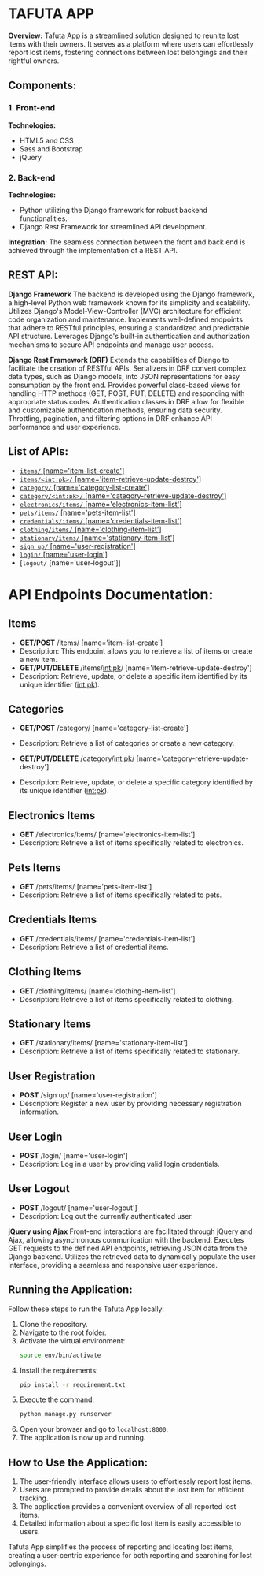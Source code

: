 # TAFUTA APP

**Overview:**
Tafuta App is a streamlined solution designed to reunite lost items with their owners. It serves as a platform where users can effortlessly report lost items, fostering connections between lost belongings and their rightful owners.

## Components:

### 1. Front-end

**Technologies:**
- HTML5 and CSS
- Sass and Bootstrap
- jQuery

### 2. Back-end

**Technologies:**
- Python utilizing the Django framework for robust backend functionalities.
- Django Rest Framework for streamlined API development.

**Integration:**
The seamless connection between the front and back end is achieved through the implementation of a REST API.

## REST API:
**Django Framework**
The backend is developed using the Django framework, a high-level Python web framework known for its simplicity and scalability.
Utilizes Django's Model-View-Controller (MVC) architecture for efficient code organization and maintenance.
Implements well-defined endpoints that adhere to RESTful principles, ensuring a standardized and predictable API structure.
Leverages Django's built-in authentication and authorization mechanisms to secure API endpoints and manage user access.

**Django Rest Framework (DRF)**
Extends the capabilities of Django to facilitate the creation of RESTful APIs.
Serializers in DRF convert complex data types, such as Django models, into JSON representations for easy consumption by the front end.
Provides powerful class-based views for handling HTTP methods (GET, POST, PUT, DELETE) and responding with appropriate status codes.
Authentication classes in DRF allow for flexible and customizable authentication methods, ensuring data security.
Throttling, pagination, and filtering options in DRF enhance API performance and user experience.

## List of APIs:
- [`items/` [name='item-list-create']](#)
- [`items/<int:pk>/` [name='item-retrieve-update-destroy']](#)
- [`category/` [name='category-list-create']](#)
- [`category/<int:pk>/` [name='category-retrieve-update-destroy']](#)
- [`electronics/items/` [name='electronics-item-list']](#)
- [`pets/items/` [name='pets-item-list']](#)
- [`credentials/items/` [name='credentials-item-list']](#)
- [`clothing/items/` [name='clothing-item-list']](#)
- [`stationary/items/` [name='stationary-item-list']](#)
- [`sign up/` [name='user-registration']](#)
- [`login/` [name='user-login']](#)
- [`logout/` [name='user-logout']]



# API Endpoints Documentation:
## Items
- **GET/POST** /items/ [name='item-list-create']
- Description: This endpoint allows you to retrieve a list of items or create a new item.
- **GET/PUT/DELETE** /items/<int:pk>/ [name='item-retrieve-update-destroy']
- Description: Retrieve, update, or delete a specific item identified by its unique identifier (<int:pk>).

## Categories
- **GET/POST** /category/ [name='category-list-create']
- Description: Retrieve a list of categories or create a new category.

- **GET/PUT/DELETE** /category/<int:pk>/ [name='category-retrieve-update-destroy']
- Description: Retrieve, update, or delete a specific category identified by its unique identifier (<int:pk>).

## Electronics Items
- **GET** /electronics/items/ [name='electronics-item-list']
- Description: Retrieve a list of items specifically related to electronics.

## Pets Items
- **GET** /pets/items/ [name='pets-item-list']
- Description: Retrieve a list of items specifically related to pets.

## Credentials Items
- **GET** /credentials/items/ [name='credentials-item-list']
- Description: Retrieve a list of credential items.

## Clothing Items
- **GET** /clothing/items/ [name='clothing-item-list']
- Description: Retrieve a list of items specifically related to clothing.

## Stationary Items
- **GET** /stationary/items/ [name='stationary-item-list']
- Description: Retrieve a list of items specifically related to stationary.

## User Registration
- **POST** /sign up/ [name='user-registration']
- Description: Register a new user by providing necessary registration information.

## User Login
- **POST** /login/ [name='user-login']
- Description: Log in a user by providing valid login credentials.

## User Logout
- **POST** /logout/ [name='user-logout']
- Description: Log out the currently authenticated user.


**jQuery using Ajax**
Front-end interactions are facilitated through jQuery and Ajax, allowing asynchronous communication with the backend.
Executes GET requests to the defined API endpoints, retrieving JSON data from the Django backend.
Utilizes the retrieved data to dynamically populate the user interface, providing a seamless and responsive user experience.

## Running the Application:

Follow these steps to run the Tafuta App locally:

1. Clone the repository.
2. Navigate to the root folder.
3. Activate the virtual environment:
   ```bash
   source env/bin/activate
   ```
4. Install the requirements:
   ```bash
   pip install -r requirement.txt
   ```
5. Execute the command:
   ```bash
   python manage.py runserver
   ```
6. Open your browser and go to `localhost:8000`.
7. The application is now up and running.

## How to Use the Application:

1. The user-friendly interface allows users to effortlessly report lost items.
2. Users are prompted to provide details about the lost item for efficient tracking.
3. The application provides a convenient overview of all reported lost items.
4. Detailed information about a specific lost item is easily accessible to users.

Tafuta App simplifies the process of reporting and locating lost items, creating a user-centric experience for both reporting and searching for lost belongings.